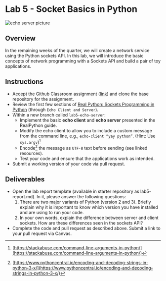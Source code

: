 # **Lab 5 - Socket Basics in Python**

![echo server picture](https://1.bp.blogspot.com/-QRugwxV8vb0/WHbfmHTu7HI/AAAAAAAADug/V1pYGpEzTpQvcfaoVh8qZN5d2xyERp4HACLcB/s1600/echoImage.png)

## Overview
In the remaining weeks of the quarter, we will create a network service using the Python sockets API. In this lab, we will introduce the basic concepts of network programming with a Sockets API and build a pair of toy applications.

## Instructions

* Accept the Github Classroom assignment ([link](https://classroom.github.com/a/Q974X4tR)) and clone the base repository for the assignment.
* Review the first few sections of [Real Python: Sockets Programming in Python](https://realpython.com/python-sockets/) (through `Echo Client and Server`).
* Within a new branch called `lab5-echo-server`:
	* Implement the basic **echo client** and **echo server** presented in the RealPython guide.
	* Modify the echo client to allow you to include a custom message from the command line, e.g., `echo-client “yay python”`. (Hint: Use `sys.argv`)[^arguments]
	* Encode[^encoding] the message as `UTF-8` text before sending (see linked resources).
	* Test your code and ensure that the applications work as intended.
* Submit a working version of your code via pull request.

## Deliverables
* Open the lab report template (available in starter repository as lab5-report.md). In it, please answer the following questions:
	1. There are two major variants of Python (version 2 and 3). Briefly explain why it is important to know which version you have installed and are using to run your code.
	2. In your own words, explain the difference between server and client sockets. How are these differences seen in the sockets API?
* Complete the code and pull request as described above. Submit a link to your pull request via Canvas.

[^encoding]: [https://www.pythoncentral.io/encoding-and-decoding-strings-in-python-3-x/](https://www.pythoncentral.io/encoding-and-decoding-strings-in-python-3-x/)
[^arguments]: [https://stackabuse.com/command-line-arguments-in-python/](https://stackabuse.com/command-line-arguments-in-python/) 